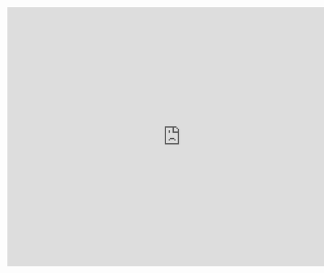 
<iframe src="http://www.google.com/calendar/hosted/phillycocoa.org/embed?src=phillycocoa.org_fer2es7f2o9f8h027hmjmsja98%40group.calendar.google.com&ctz=America/New_York" style="border: 0" width="800" height="600" frameborder="0" scrolling="no"></iframe>
